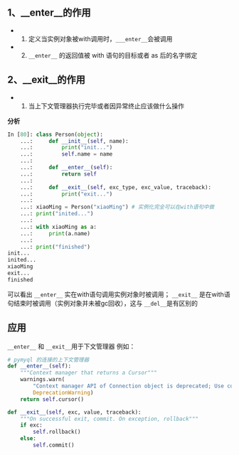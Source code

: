 ## 1、__enter__的作用
- 1. 定义当实例对象被with调用时，`___enter__`会被调用
- 2.  `__enter__` 的返回值被 with 语句的目标或者 as 后的名字绑定

## 2、__exit__的作用
- 1. 当上下文管理器执行完毕或者因异常终止应该做什么操作

**分析**
```python
In [80]: class Person(object):
    ...:     def __init__(self, name):
    ...:         print("init...")
    ...:         self.name = name
    ...:
    ...:     def __enter__(self):
    ...:         return self
    ...:
    ...:     def __exit__(self, exc_type, exc_value, traceback):
    ...:         print("exit...")
    ...:
    ...: xiaoMing = Person("xiaoMing") # 实例化完全可以在with语句中做
    ...: print("inited...")
    ...:
    ...: with xiaoMing as a:
    ...:     print(a.name)
    ...:
    ...: print("finished")
init...
inited...
xiaoMing
exit...
finished
```
可以看出 `__enter__` 实在with语句调用实例对象时被调用；
`__exit__` 是在with语句结束时被调用（实例对象并未被gc回收），这与 `__del__`是有区别的

## 应用
`__enter__` 和 `__exit__`用于下文管理器
例如：
```python
# pymyql 的连接的上下文管理器
def __enter__(self):
    """Context manager that returns a Cursor"""
    warnings.warn(
        "Context manager API of Connection object is deprecated; Use conn.begin()",
        DeprecationWarning)
    return self.cursor()

def __exit__(self, exc, value, traceback):
    """On successful exit, commit. On exception, rollback"""
    if exc:
        self.rollback()
    else:
        self.commit()
```